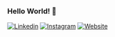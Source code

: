 ### Hello World! :wave:

[![Linkedin](https://img.shields.io/badge/-Fahmi%20Idris-blue?style=flat-square&labelColor=gray&logo=Linkedin&logoColor=white&link=https://www.linkedin.com/in/fahmiidris-labs/)](https://www.linkedin.com/in/fahmiidris-labs)
[![Instagram](https://img.shields.io/badge/-Fahmi%20Idris-red?style=flat-square&labelColor=gray&logo=instagram&logoColor=white&link=https://instagram.com/fahmiidris-labs/)](https://instagram.com/_fahmiidris.a)
[![Website](https://img.shields.io/badge/-www.fahmiidris.dev-blue?style=flat-square&labelColor=gray&logo=internet-explorer&logoColor=white&link=https://www.fahmiidris.dev/)](https://www.fahmiidris.dev)
